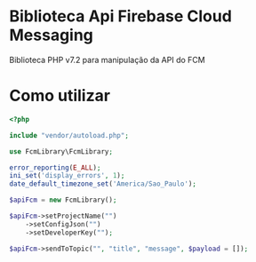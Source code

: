 # Biblioteca Api Firebase Cloud Messaging
Biblioteca PHP v7.2 para manipulação da API do FCM

# Como utilizar

```php
<?php

include "vendor/autoload.php";

use FcmLibrary\FcmLibrary;

error_reporting(E_ALL);
ini_set('display_errors', 1);
date_default_timezone_set('America/Sao_Paulo');

$apiFcm = new FcmLibrary();

$apiFcm->setProjectName("")
    ->setConfigJson("")
    ->setDeveloperKey("");

$apiFcm->sendToTopic("", "title", "message", $payload = []);
```
